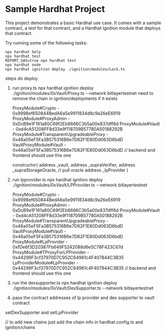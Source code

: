 # Sample Hardhat Project

This project demonstrates a basic Hardhat use case. It comes with a sample contract, a test for that contract, and a Hardhat Ignition module that deploys that contract.

Try running some of the following tasks:

```shell
npx hardhat help
npx hardhat test
REPORT_GAS=true npx hardhat test
npx hardhat node
npx hardhat ignition deploy ./ignition/modules/Lock.ts
```

steps do deploy

1. run proxy.ts
   npx hardhat ignition deploy ./ignition/modules/0xVault/Proxy.ts --network bitlayertestnet
   need to remove the chain in ignition/deployments if it exists

   ProxyModule#Crypto - 0x9998ef650844BedA6a5e9911834d8c9a26eE6919
   ProxyModule#ProxyAdmin - 0xDcB9e1F191a80C69f2Eb8666C3b5a00e837dff6d
   ProxyModule#Vault - 0xd4cA51208FF8d33e9f118709B57780A50188292B
   ProxyModule#TransparentUpgradeableProxy - 0x48a05eF5Fa3B575316B6e7D82F1E80Dd063D6bdD
   VaultProxyModule#Vault - 0x48a05eF5Fa3B575316B6e7D82F1E80Dd063D6bdD // backend and frontend should use this one

   constructor(
   address \_vault,
   address \_supraVerifier,
   address \_supraStorageOracle, // pull oracle
   address \_lpProvider
   )

2. run lpprovider.ts
   npx hardhat ignition deploy ./ignition/modules/0xVault/LPProvider.ts --network bitlayertestnet

   ProxyModule#Crypto - 0x9998ef650844BedA6a5e9911834d8c9a26eE6919
   ProxyModule#ProxyAdmin - 0xDcB9e1F191a80C69f2Eb8666C3b5a00e837dff6d
   ProxyModule#Vault - 0xd4cA51208FF8d33e9f118709B57780A50188292B
   ProxyModule#TransparentUpgradeableProxy - 0x48a05eF5Fa3B575316B6e7D82F1E80Dd063D6bdD
   VaultProxyModule#Vault - 0x48a05eF5Fa3B575316B6e7D82F1E80Dd063D6bdD
   ProxyModule#LpProvider - 0xfDe6f3D20387Fb649F5242088d6e5C78F423C67d
   ProxyModule#TProxyForLPProvider - 0x44299F3cf37970D7C952C64961c4F407844C3B35
   LpProviderModule#LpProvider - 0x44299F3cf37970D7C952C64961c4F407844C3B35 // backend and frontend should use this one

3. run the dexsupporter.ts
   npx hardhat ignition deploy ./ignition/modules/0xVault/DexSupporter.ts --network bitlayertestnet
4. pass the contract addresses of lp provider and dex supporter to vault contract

setDexSupporter and setLpProvider

// to add new chains just add the chain info in hardhat.config.ts and ignition/chains

